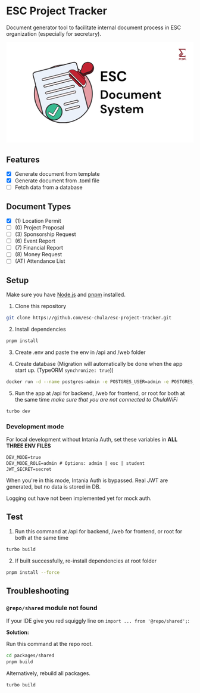 # ESC Project Tracker

Document generator tool to facilitate internal document process in ESC organization (especially for secretary).

![cover](docs/cover.png)

## Features

- [x] Generate document from template
- [x] Generate document from .toml file
- [ ] Fetch data from a database

## Document Types

- [x] (1) Location Permit
- [ ] (0) Project Proposal
- [ ] (3) Sponsorship Request
- [ ] (6) Event Report
- [ ] (7) Financial Report
- [ ] (8) Money Request
- [ ] (AT) Attendance List

## Setup

Make sure you have [Node.js](https://nodejs.org/en/) and [pnpm](https://pnpm.io/) installed.

1. Clone this repository

```bash
git clone https://github.com/esc-chula/esc-project-tracker.git
```

2. Install dependencies

```bash
pnpm install
```

3. Create .env and paste the env in /api and /web folder

4. Create database (Migration will automatically be done when the app start up. (TypeORM `synchronize: true`))

```bash
docker run -d --name postgres-admin -e POSTGRES_USER=admin -e POSTGRES_PASSWORD='AdminPass123!' -e POSTGRES_DB=admin_db -p 5432:5432 -v postgres_data:/var/lib/postgresql/data postgres:17
```

5. Run the app at /api for backend, /web for frontend, or root for both at the same time
   _make sure that you are not connected to ChulaWiFi_

```bash
turbo dev
```

### Development mode

For local development without Intania Auth, set these variables in **ALL THREE ENV FILES**

```env
DEV_MODE=true
DEV_MODE_ROLE=admin # Options: admin | esc | student
JWT_SECRET=secret
```

When you're in this mode, Intania Auth is bypassed. Real JWT are generated, but no data is stored in DB.

Logging out have not been implemented yet for mock auth.

## Test

1. Run this command at /api for backend, /web for frontend, or root for both at the same time

```bash
turbo build
```

2. If built successfully, re-install dependencies at root folder

```bash
pnpm install --force
```

## Troubleshooting

### `@repo/shared` module not found

If your IDE give you red squiggly line on `import ... from '@repo/shared';`:

**Solution:**

Run this command at the repo root.

```bash
cd packages/shared
pnpm build
```

Alternatively, rebuild all packages.

```
turbo build
```